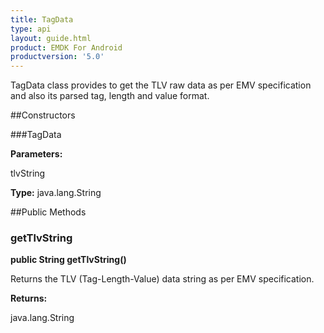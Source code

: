 ```yaml
---
title: TagData
type: api
layout: guide.html
product: EMDK For Android
productversion: '5.0'
---
```



TagData class provides to get the TLV raw data as per EMV specification and also its parsed tag, length and value format.

##Constructors

###TagData



**Parameters:**

tlvString



**Type:** java.lang.String

##Public Methods

### getTlvString

**public String getTlvString()**

Returns the TLV (Tag-Length-Value) data string as per EMV specification.

**Returns:**

java.lang.String





